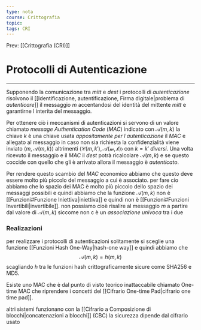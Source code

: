 ```yaml
---
type: nota
course: Crittografia
topic: 
tags: CRI
---
```


Prev: [[Crittografia (CRI)]]

# Protocolli di Autenticazione
---
Supponendo la comunicazione tra _mitt_ e _dest_ i protocolli di _autenticazione_  risolvono il [[Identificazione, autentificazione, Firma digitale|problema di _autenticare_]] il messaggio $m$ accentandosi del identità del mittente _mitt_ e garantirne l interita del messaggio.

Per ottenere ciò i meccanismi di autenticazioni si servono di un valore chiamato _message Authentication Code_ ($MAC$) indicato con $\mathcal{A}(m,k)$ la chiave $k$ è una chiave usata _appositamente per l autenticazione_
il $MAC$ e allegato al messaggio in caso non sia richiesta la confidenzialità viene inviato $\langle m,\mathcal{A}(m,k)\rangle$ altrimenti $\langle\mathcal{C}(m,k'),\mathcal{A(m,k)}\rangle$ con $k=k'$ _diversi_. Una volta ricevuto il messaggio e il $MAC$ il _dest_ potrà ricalcolare $\mathcal{A}(m,k)$ e se questo coccide con quello che gli è arrivato allora il messaggio è _autenticato_.


Per rendere questo scambio del _MAC_ economico abbiamo che questo deve essere molto più piccolo del messaggio a cui è associato.
per fare cio abbiamo che lo spazio dei MAC è molto più piccolo dello spazio dei messaggi possibili e quindi abbiamo che la funzione $\mathcal{A}(m,k)$ non è [[Funzioni#Funzione Iniettiva|iniettiva]] e quindi non è [[Funzioni#Funzioni Invertibili|invertibile]].
non possiamo cioè risalire al messaggio $m$ a partire dal valore di $\mathcal{A}(m,k)$ siccome non c è un _associazione univoca_ tra i due


### Realizazioni
per realizzare i protocolli di autenticazioni solitamente si sceglie una funzione [[Funzioni Hash One-Way|hash-one way]] e quindi abbiamo che 
$$\mathcal{A}(m,k)=h(m,k)$$
scagliando $h$ tra le funzioni hash crittograficamente sicure come SHA256 e MD5.


Esiste uno MAC che è dal punto di visto teorico inattaccabile chiamato One-time MAC che riprendere i concetti del [[Cifrario One-time Pad|cifrario one time pad]].


altri sistemi funzionano con la [[Cifrario a Composizione di blocchi|concatenazioni a blocchi]] (CBC) 
la sicurezza dipende dal cifrario usato




